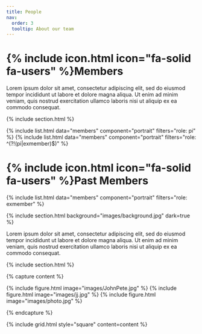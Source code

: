 ```yaml
---
title: People
nav:
  order: 3
  tooltip: About our team
---
```


# {% include icon.html icon="fa-solid fa-users" %}Members

Lorem ipsum dolor sit amet, consectetur adipiscing elit, sed do eiusmod tempor
incididunt ut labore et dolore magna aliqua. Ut enim ad minim veniam, quis
nostrud exercitation ullamco laboris nisi ut aliquip ex ea commodo consequat.

{% include section.html %}

{% include list.html data="members" component="portrait" filters="role: pi" %}
{% include list.html data="members" component="portrait" filters="role: ^(?!(pi|exmember)$)" %}

# {% include icon.html icon="fa-solid fa-users" %}Past Members

{% include list.html data="members" component="portrait" filters="role: exmember" %}

{% include section.html background="images/background.jpg" dark=true %}

Lorem ipsum dolor sit amet, consectetur adipiscing elit, sed do eiusmod tempor
incididunt ut labore et dolore magna aliqua. Ut enim ad minim veniam, quis
nostrud exercitation ullamco laboris nisi ut aliquip ex ea commodo consequat.

{% include section.html %}

{% capture content %}

{% include figure.html image="images/JohnPete.jpg" %}
{% include figure.html image="images/jj.jpg" %}
{% include figure.html image="images/photo.jpg" %}

{% endcapture %}

{% include grid.html style="square" content=content %}
